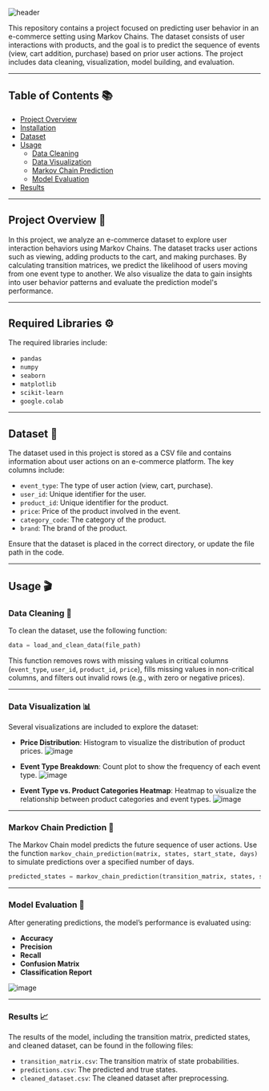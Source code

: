 ![header](https://capsule-render.vercel.app/api?type=rect&height=300&color=gradient&text=E-Commerce%20Event%20Prediction%20with%20Markov%20Chains&customColorList=25&fontSize=34)

This repository contains a project focused on predicting user behavior in an e-commerce setting using Markov Chains. The dataset consists of user interactions with products, and the goal is to predict the sequence of events (view, cart addition, purchase) based on prior user actions. The project includes data cleaning, visualization, model building, and evaluation.

---

## **Table of Contents** 📚

- [Project Overview](#project-overview)
- [Installation](#installation)
- [Dataset](#dataset)
- [Usage](#usage)
  - [Data Cleaning](#data-cleaning)
  - [Data Visualization](#data-visualization)
  - [Markov Chain Prediction](#markov-chain-prediction)
  - [Model Evaluation](#model-evaluation)
- [Results](#results)

---

## **Project Overview** 📖

In this project, we analyze an e-commerce dataset to explore user interaction behaviors using Markov Chains. The dataset tracks user actions such as viewing, adding products to the cart, and making purchases. By calculating transition matrices, we predict the likelihood of users moving from one event type to another. We also visualize the data to gain insights into user behavior patterns and evaluate the prediction model's performance.

---

## **Required Libraries** ⚙️

The required libraries include:
- `pandas`
- `numpy`
- `seaborn`
- `matplotlib`
- `scikit-learn`
- `google.colab`

---

## **Dataset** 📑

The dataset used in this project is stored as a CSV file and contains information about user actions on an e-commerce platform. The key columns include:
- `event_type`: The type of user action (view, cart, purchase).
- `user_id`: Unique identifier for the user.
- `product_id`: Unique identifier for the product.
- `price`: Price of the product involved in the event.
- `category_code`: The category of the product.
- `brand`: The brand of the product.

Ensure that the dataset is placed in the correct directory, or update the file path in the code.

---

## **Usage** 🎬

### **Data Cleaning** 🧹

To clean the dataset, use the following function:

```python
data = load_and_clean_data(file_path)
```

This function removes rows with missing values in critical columns (`event_type`, `user_id`, `product_id`, `price`), fills missing values in non-critical columns, and filters out invalid rows (e.g., with zero or negative prices).


---

### Data Visualization 📊

Several visualizations are included to explore the dataset:

- **Price Distribution**: Histogram to visualize the distribution of product prices.
  ![image](https://github.com/user-attachments/assets/783e6cec-5d7e-4273-b212-6475e47dccbd)

- **Event Type Breakdown**: Count plot to show the frequency of each event type.
  ![image](https://github.com/user-attachments/assets/6496e62e-07e6-48b9-9e1c-79c4d48a210e)

- **Event Type vs. Product Categories Heatmap**: Heatmap to visualize the relationship between product categories and event types.
![image](https://github.com/user-attachments/assets/63c5d53b-74b1-4ac0-aa5b-974ce1742ea0)

---

### Markov Chain Prediction 🤖

The Markov Chain model predicts the future sequence of user actions. Use the function `markov_chain_prediction(matrix, states, start_state, days)` to simulate predictions over a specified number of days.

```python
predicted_states = markov_chain_prediction(transition_matrix, states, start_state, days=30)
```
---

### Model Evaluation 🧮

After generating predictions, the model’s performance is evaluated using:

- **Accuracy**
- **Precision**
- **Recall**
- **Confusion Matrix**
- **Classification Report**

![image](https://github.com/user-attachments/assets/2b804e0c-4582-485a-b94e-f845f3eb74e5)

---

### Results 📈

The results of the model, including the transition matrix, predicted states, and cleaned dataset, can be found in the following files:

- `transition_matrix.csv`: The transition matrix of state probabilities.
- `predictions.csv`: The predicted and true states.
- `cleaned_dataset.csv`: The cleaned dataset after preprocessing.
<?--

### Acknowledgements 🙏

- **Markov Chains**: For providing a foundation for probabilistic event prediction.
- **Seaborn and Matplotlib**: For visualization libraries that helped in generating insightful plots.
- **Scikit-learn**: For evaluation metrics that helped in assessing model performance.
-->
